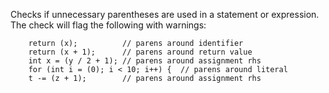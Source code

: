 Checks if unnecessary parentheses are used in a statement or expression.
The check will flag the following with warnings:

        return (x);          // parens around identifier
        return (x + 1);      // parens around return value
        int x = (y / 2 + 1); // parens around assignment rhs
        for (int i = (0); i < 10; i++) {  // parens around literal
        t -= (z + 1);        // parens around assignment rhs
